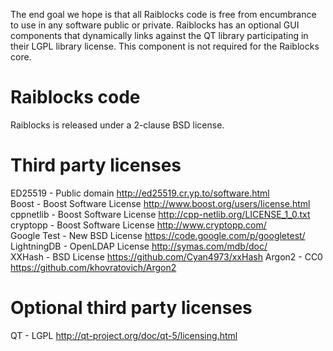 The end goal we hope is that all Raiblocks code is free from encumbrance to use in any software public or private.  Raiblocks has an optional GUI components that dynamically links against the QT library participating in their LGPL library license.  This component is not required for the Raiblocks core.  
  
# Raiblocks code  
Raiblocks is released under a 2-clause BSD license.  
  
# Third party licenses  
ED25519 - Public domain http://ed25519.cr.yp.to/software.html  
Boost - Boost Software License http://www.boost.org/users/license.html  
cppnetlib - Boost Software License http://cpp-netlib.org/LICENSE_1_0.txt  
cryptopp - Boost Software License http://www.cryptopp.com/  
Google Test - New BSD License https://code.google.com/p/googletest/  
LightningDB - OpenLDAP License http://symas.com/mdb/doc/  
XXHash - BSD License https://github.com/Cyan4973/xxHash
Argon2 - CC0 https://github.com/khovratovich/Argon2
  
# Optional third party licenses  
QT - LGPL http://qt-project.org/doc/qt-5/licensing.html  
